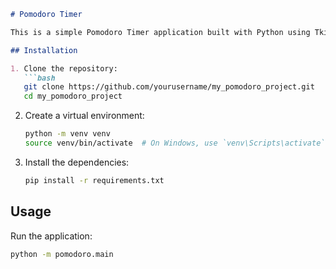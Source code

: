 ```markdown
# Pomodoro Timer

This is a simple Pomodoro Timer application built with Python using Tkinter for the GUI and Pygame for sound.

## Installation

1. Clone the repository:
   ```bash
   git clone https://github.com/yourusername/my_pomodoro_project.git
   cd my_pomodoro_project
   ```

2. Create a virtual environment:
   ```bash
   python -m venv venv
   source venv/bin/activate  # On Windows, use `venv\Scripts\activate`
   ```

3. Install the dependencies:
   ```bash
   pip install -r requirements.txt
   ```

## Usage

Run the application:
```bash
python -m pomodoro.main
```
```